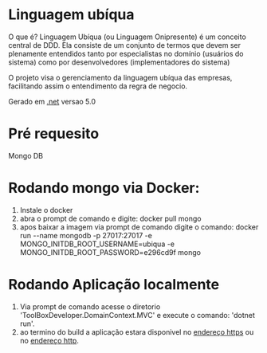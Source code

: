  # Linguagem ubíqua
O que é?
Linguagem Ubíqua (ou Linguagem Onipresente) é um conceito central de DDD. Ela consiste de um conjunto de termos que devem ser plenamente entendidos tanto por especialistas no domínio (usuários do sistema) como por desenvolvedores (implementadores do sistema)

O projeto visa o gerenciamento da linguagem ubíqua das empresas, facilitando assim o entendimento da regra de negocio.

Gerado em [.net](https://dotnet.microsoft.com/en-us/download/dotnet/5.0) versao 5.0

# Pré requesito
Mongo DB

# Rodando mongo via Docker:
1. Instale o docker
2. abra o prompt de comando e digite: docker pull mongo 
3. apos baixar a imagem via prompt de comando digite o comando: docker run --name mongodb -p 27017:27017 -e MONGO_INITDB_ROOT_USERNAME=ubiqua -e MONGO_INITDB_ROOT_PASSWORD=e296cd9f mongo

# Rodando Aplicação localmente

1. Via prompt de comando acesse o diretorio 'ToolBoxDeveloper.DomainContext.MVC' e execute o comando: 'dotnet run'.
2. ao termino do build a aplicação estara disponivel no [endereço https](https://localhost:5001) ou no [endereço http](http://localhost:5000).

